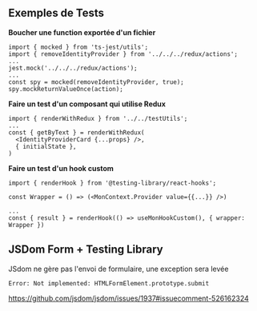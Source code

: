 ## Exemples de Tests

**Boucher une function exportée d'un fichier**

```
import { mocked } from 'ts-jest/utils';
import { removeIdentityProvider } from '../../../redux/actions';
...
jest.mock('../../../redux/actions');
...
const spy = mocked(removeIdentityProvider, true);
spy.mockReturnValueOnce(action);
```

**Faire un test d'un composant qui utilise Redux**

```
import { renderWithRedux } from '../../testUtils';
...
const { getByText } = renderWithRedux(
  <IdentityProviderCard {...props} />,
  { initialState },
)
```

**Faire un test d'un hook custom**

```
import { renderHook } from '@testing-library/react-hooks';

const Wrapper = () => (<MonContext.Provider value={{...}} />)

...
const { result } = renderHook(() => useMonHookCustom(), { wrapper: Wrapper })
```

## JSDom Form + Testing Library

JSdom ne gère pas l'envoi de formulaire, une exception sera levée

```
Error: Not implemented: HTMLFormElement.prototype.submit
```

https://github.com/jsdom/jsdom/issues/1937#issuecomment-526162324
